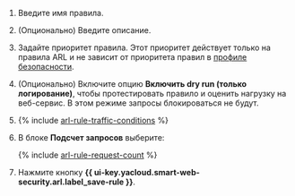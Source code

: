 1. Введите имя правила.
1. (Опционально) Введите описание.
1. Задайте приоритет правила. Этот приоритет действует только на правила ARL и не зависит от приоритета правил в [профиле безопасности](../../smartwebsecurity/concepts/profiles.md).
1. (Опционально) Включите опцию **Включить dry run (только логирование)**, чтобы протестировать правило и оценить нагрузку на веб-сервис. В этом режиме запросы блокироваться не будут.

1. {% include [arl-rule-traffic-conditions](../../_includes/smartwebsecurity/arl-rule-traffic-conditions.md) %}

1. В блоке **Подсчет запросов** выберите:

    {% include [arl-rule-request-count](../../_includes/smartwebsecurity/arl-rule-request-count.md) %}

1. Нажмите кнопку **{{ ui-key.yacloud.smart-web-security.arl.label_save-rule }}**.